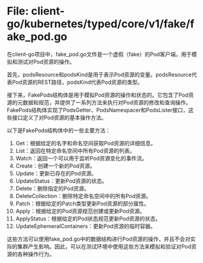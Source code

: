 # File: client-go/kubernetes/typed/core/v1/fake/fake_pod.go

在client-go项目中，fake_pod.go文件是一个虚假（fake）的Pod客户端，用于模拟和测试对Pod资源的操作。

首先，podsResource和podsKind是用于表示Pod资源的变量。podsResource代表Pod资源的REST路径，podsKind代表Pod资源的类型。

接下来，FakePods结构体是用于模拟Pod资源的操作和状态的。它包含了Pod资源的元数据和规范，并提供了一系列方法来执行对Pod资源的修改和查询操作。FakePods结构体实现了PodsGetter、PodsNamespacer和PodsLister接口，这些接口定义了对Pod资源的基本操作方法。

以下是FakePods结构体中的一些主要方法：

1. Get：根据给定的名字和命名空间获取Pod资源的详细信息。
2. List：返回在特定命名空间中所有Pod资源的列表。
3. Watch：返回一个可以用于监听Pod资源变化的事件流。
4. Create：创建一个新的Pod资源。
5. Update：更新已存在的Pod资源。
6. UpdateStatus：更新Pod资源的状态。
7. Delete：删除指定的Pod资源。
8. DeleteCollection：删除特定命名空间中的所有Pod资源。
9. Patch：根据给定的Patch类型更新Pod资源的部分属性。
10. Apply：根据给定的Pod资源规范创建或更新Pod资源。
11. ApplyStatus：根据给定的Pod状态规范更新Pod资源的状态。
12. UpdateEphemeralContainers：更新Pod资源的临时容器。

这些方法可以使用fake_pod.go中的数据结构进行Pod资源的操作，并且不会对实际的集群产生影响。因此，可以在测试环境中使用这些方法来模拟和验证对Pod资源的各种操作行为。

